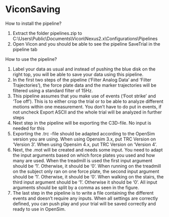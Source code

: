 # ViconSaving
How to install the pipeline? 
1)	Extract the folder pipelines.zip to C:\Users\Public\Documents\Vicon\Nexus2.x\Configurations\Pipelines
2)	Open Vicon and you should be able to see the pipeline SaveTrial in the pipeline tab
 
How to use the pipeline? 
1)	Label your data as usual and instead of pushing the blue disk on the right top, you will be able to save your data using this pipeline. 
2)	In the first two steps of the pipeline (‘Filter Analog Data’ and ‘Filter Trajectories’), the force plate data and the marker trajectories will be filtered using a standard filter of 15Hz. 
3)	This pipeline assumes that you make use of events (‘Foot strike’ and ‘Toe off’). This is to either crop the trial or to be able to analyze different motions within one measurement. You don’t have to do put in events, if not uncheck Export ASCII and the whole trial will be analyzed in further steps
4)	Next step in the pipeline will be exporting the C3D-file. No input is needed for this
5)	Exporting the .trc -file should be adapted according to the OpenSim version you are using. 
		When using Opensim 3.x, put TRC Version on ‘Version 3’.
		When using Opensim 4.x, put TRC Version on ‘Version 4’.
6)	Next, the .mot will be created and needs some input. You need to adapt the input arguments based on which force plates you used and how many are used. 
		When the treadmill is used the first input argument should be ‘1’. Otherwise, it should be ‘0’.
		When running on the treadmill on the subject only ran on one force plate, the second input argument should be ‘1’. Otherwise, it should be ‘0’.
		When walking on the stairs, the third input argument should be ‘1’. Otherwise it should be ‘0’.
		All input arguments should be split by a comma as seen in the figure. 
7)	The last step in the pipeline is to write a file containing the different events and doesn’t require any inputs. When all settings are correctly defined, you can push play and your trial will be saved correctly and ready to use in OpenSim. 


